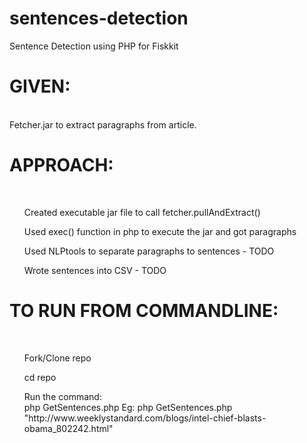 # sentences-detection
Sentence Detection using PHP for Fiskkit

<h1> GIVEN: </h1>
<br/>
Fetcher.jar to extract paragraphs from article.

<h1> APPROACH: </h1>
<br/>
<ul> Created executable jar file to call fetcher.pullAndExtract() </ul>
<ul> Used exec() function in php to execute the jar and got paragraphs </ul>
<ul> Used NLPtools to separate paragraphs to sentences  - TODO </ul>
<ul> Wrote sentences into CSV - TODO </ul>


<h1> TO RUN FROM COMMANDLINE: </h1>
<br/>
<ul> Fork/Clone repo </ul>
<ul> cd repo</ul>
<ul>Run the command: <br/>
php GetSentences.php <link_to_article>
Eg: php GetSentences.php "http://www.weeklystandard.com/blogs/intel-chief-blasts-obama_802242.html" </ul>
